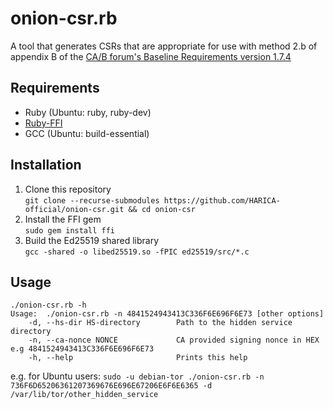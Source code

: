 # onion-csr.rb

A tool that generates CSRs that are appropriate for use with method 2.b of appendix B of the [CA/B forum's Baseline Requirements version 1.7.4](https://cabforum.org/wp-content/uploads/CA-Browser-Forum-BR-1.7.4.pdf)

## Requirements
* Ruby (Ubuntu: ruby, ruby-dev)
* [Ruby-FFI](https://github.com/ffi/ffi)
* GCC (Ubuntu: build-essential)

## Installation
1. Clone this repository  
`git clone --recurse-submodules https://github.com/HARICA-official/onion-csr.git && cd onion-csr`
2. Install the FFI gem  
`sudo gem install ffi`
3. Build the Ed25519 shared library  
`gcc -shared -o libed25519.so -fPIC ed25519/src/*.c`

## Usage
```
./onion-csr.rb -h
Usage:  ./onion-csr.rb -n 4841524943413C336F6E696F6E73 [other options]
    -d, --hs-dir HS-directory        Path to the hidden service directory
    -n, --ca-nonce NONCE             CA provided signing nonce in HEX e.g 4841524943413C336F6E696F6E73
    -h, --help                       Prints this help
```
e.g. for Ubuntu users: `sudo -u debian-tor ./onion-csr.rb -n 736F6D65206361207369676E696E67206E6F6E6365 -d /var/lib/tor/other_hidden_service`
